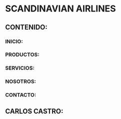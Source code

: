 # SCANDINAVIAN AIRLINES

## CONTENIDO:

### INICIO:
### PRODUCTOS:
### SERVICIOS:
### NOSOTROS:
### CONTACTO:

## CARLOS CASTRO:
